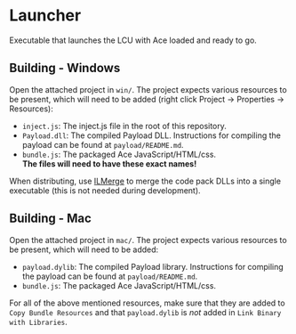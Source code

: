 # Launcher

Executable that launches the LCU with Ace loaded and ready to go.

## Building - Windows
Open the attached project in `win/`. The project expects various resources to be present, which will need to be added (right click Project -> Properties -> Resources):
- `inject.js`: The inject.js file in the root of this repository.
- `Payload.dll`: The compiled Payload DLL. Instructions for compiling the payload can be found at `payload/README.md`.
- `bundle.js`: The packaged Ace JavaScript/HTML/css.  
**The files will need to have these exact names!**

When distributing, use [ILMerge](https://www.microsoft.com/en-us/download/details.aspx?id=17630) to merge the code pack DLLs into a single executable (this is not needed during development).

## Building - Mac
Open the attached project in `mac/`. The project expects various resources to be present, which will need to be added:
- `payload.dylib`: The compiled Payload library. Instructions for compiling the payload can be found at `payload/README.md`.
- `bundle.js`: The packaged Ace JavaScript/HTML/css.

For all of the above mentioned resources, make sure that they are added to `Copy Bundle Resources` and that `payload.dylib` is _not_ added in `Link Binary with Libraries`.
